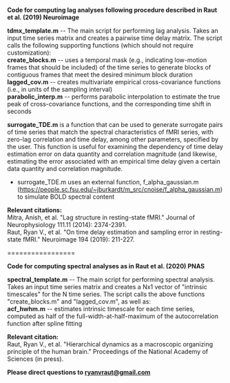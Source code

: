 **Code for computing lag analyses following procedure described in Raut et al. (2019) Neuroimage** 

**tdmx_template.m** -- The main script for performing lag analysis. Takes an input time series matrix and creates a pairwise time delay matrix. The script calls the following supporting functions (which should not require customization): \
**create_blocks.m** -- uses a temporal mask (e.g., indicating low-motion frames that should be included) of the time series to generate blocks of contiguous frames that meet the desired minimum block duration \
**lagged_cov.m** -- creates multivariate empirical cross-covariance functions (i.e., in units of the sampling interval) \
**parabolic_interp.m** -- performs parabolic interpolation to estimate the true peak of cross-covariance functions, and the corresponding time shift in seconds

**surrogate_TDE.m** is a function that can be used to generate surrogate pairs of time series that match the spectral characteristics of fMRI series, with zero-lag correlation and time delay, among other parameters, specified by the user. This function is useful for examining the dependency of time delay estimation error on data quantity and correlation magnitude (and likewise, estimating the error associated with an empirical time delay given a certain data quantity and correlation magnitude.
- surrogate_TDE.m uses an external function, f_alpha_gaussian.m (https://people.sc.fsu.edu/~jburkardt/m_src/cnoise/f_alpha_gaussian.m) to simulate BOLD spectral content

**Relevant citations:** \
Mitra, Anish, et al. "Lag structure in resting-state fMRI." Journal of Neurophysiology 111.11 (2014): 2374-2391. \
Raut, Ryan V., et al. "On time delay estimation and sampling error in resting-state fMRI." Neuroimage 194 (2019): 211-227.

=================

**Code for computing spectral analyses as in Raut et al. (2020) PNAS** 

**spectral_template.m** -- The main script for performing spectral analysis. Takes an input time series matrix and creates a Nx1 vector of "intrinsic timescales" for the N time series. The script calls the above functions "create_blocks.m" and "lagged_cov.m", as well as:      
**acf_hwhm.m** -- estimates intrinsic timescale for each time series, computed as half of the full-width-at-half-maximum of the autocorrelation function after spline fitting

**Relevant citation:** \
Raut, Ryan V., et al. "Hierarchical dynamics as a macroscopic organizing principle of the human brain." Proceedings of the National Academy of Sciences (in press).


**Please direct questions to ryanvraut@gmail.com**
